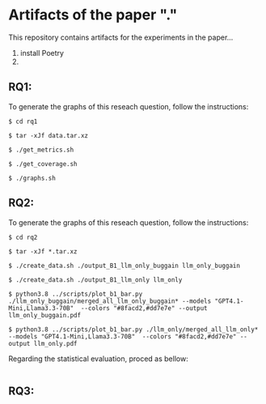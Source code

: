 # Artifacts of the paper "."

This repository contains artifacts for the experiments in the paper...

1. install Poetry
2. 

## RQ1: 

To generate the graphs of this reseach question, follow the instructions:

```
$ cd rq1

$ tar -xJf data.tar.xz

$ ./get_metrics.sh

$ ./get_coverage.sh

$ ./graphs.sh

```

## RQ2:

To generate the graphs of this reseach question, follow the instructions:

```
$ cd rq2

$ tar -xJf *.tar.xz

$ ./create_data.sh ./output_B1_llm_only_buggain llm_only_buggain

$ ./create_data.sh ./output_B1_llm_only llm_only

$ python3.8 ../scripts/plot_b1_bar.py ./llm_only_buggain/merged_all_llm_only_buggain* --models "GPT4.1-Mini,Llama3.3-70B"  --colors "#8facd2,#dd7e7e" --output llm_only_buggain.pdf

$ python3.8 ../scripts/plot_b1_bar.py ./llm_only/merged_all_llm_only* --models "GPT4.1-Mini,Llama3.3-70B"  --colors "#8facd2,#dd7e7e" --output llm_only.pdf

```
Regarding the statistical evaluation, proced as bellow:
```
```


## RQ3: 
